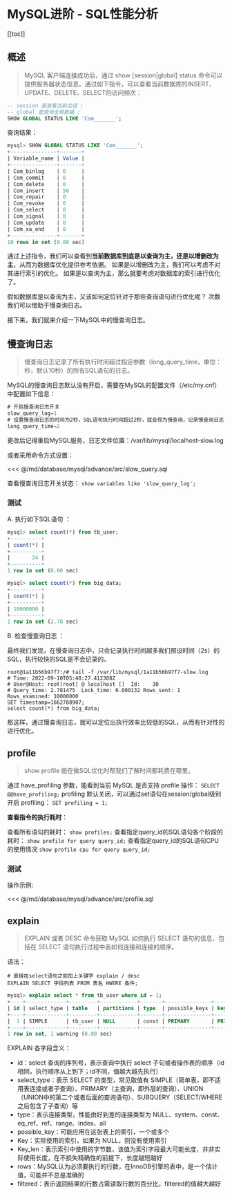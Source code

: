 # MySQL进阶 - SQL性能分析

[[toc]]

## 概述

> MySQL 客户端连接成功后，通过 show [session|global] status 命令可以提供服务器状态信息。通过如下指令，可以查看当前数据库的INSERT、UPDATE、DELETE、SELECT的访问频次：

```sql
-- session 是查看当前会话 ;
-- global 是查询全局数据 ;
SHOW GLOBAL STATUS LIKE 'Com_______';
```

查询结果：

```sql
mysql> SHOW GLOBAL STATUS LIKE 'Com_______';
+---------------+-------+
| Variable_name | Value |
+---------------+-------+
| Com_binlog    | 0     |
| Com_commit    | 0     |
| Com_delete    | 0     |
| Com_insert    | 50    |
| Com_repair    | 0     |
| Com_revoke    | 0     |
| Com_select    | 8     |
| Com_signal    | 0     |
| Com_update    | 0     |
| Com_xa_end    | 0     |
+---------------+-------+
10 rows in set (0.00 sec)
```

通过上述指令，我们可以查看到**当前数据库到底是以查询为主，还是以增删改为主**，从而为数据库优化提供参考依据。 如果是以增删改为主，我们可以考虑不对其进行索引的优化。 如果是以查询为主，那么就要考虑对数据库的索引进行优化了。

假如数据库是以查询为主，又该如何定位针对于那些查询语句进行优化呢？ 次数我们可以借助于慢查询日志。

接下来，我们就来介绍一下MySQL中的慢查询日志。

## 慢查询日志

> 慢查询日志记录了所有执行时间超过指定参数（long_query_time，单位：秒，默认10秒）的所有SQL语句的日志。

MySQL的慢查询日志默认没有开启，需要在MySQL的配置文件（/etc/my.cnf）中配置如下信息：

```sql
# 开启慢查询日志开关
slow_query_log=1
# 设置慢查询日志的时间为2秒，SQL语句执行时间超过2秒，就会视为慢查询，记录慢查询日志
long_query_time=2
```

更改后记得重启MySQL服务，日志文件位置：/var/lib/mysql/localhost-slow.log

或者采用命令方式设置：

<<< @/md/database/mysql/advance/src/slow_query.sql

查看慢查询日志开关状态：
`show variables like 'slow_query_log';`

### 测试

A. 执行如下SQL语句 ：

```sql
mysql> select count(*) from tb_user;
+----------+
| count(*) |
+----------+
|       24 |
+----------+
1 row in set (0.00 sec)

mysql> select count(*) from big_data;
+----------+
| count(*) |
+----------+
| 10000000 |
+----------+
1 row in set (2.78 sec)
```

B. 检查慢查询日志 ：

最终我们发现，在慢查询日志中，只会记录执行时间超多我们预设时间（2s）的SQL，执行较快的SQL是不会记录的。

```
root@1a11b56b97f7:/# tail -f /var/lib/mysql/1a11b56b97f7-slow.log
# Time: 2022-09-10T05:48:27.412308Z
# User@Host: root[root] @ localhost []  Id:    30
# Query_time: 2.781475  Lock_time: 0.000132 Rows_sent: 1  Rows_examined: 10000000
SET timestamp=1662788907;
select count(*) from big_data;
```

那这样，通过慢查询日志，就可以定位出执行效率比较低的SQL，从而有针对性的进行优化。

## profile

> show profile 能在做SQL优化时帮我们了解时间都耗费在哪里。

通过 have_profiling 参数，能看到当前 MySQL 是否支持 profile 操作：
`SELECT @@have_profiling;`
profiling 默认关闭，可以通过set语句在session/global级别开启 profiling：
`SET profiling = 1;`

**查看指令的执行耗时**：

查看所有语句的耗时：
`show profiles;`
查看指定query_id的SQL语句各个阶段的耗时：
`show profile for query query_id;`
查看指定query_id的SQL语句CPU的使用情况
`show profile cpu for query query_id;`

### 测试

操作示例:

<<< @/md/database/mysql/advance/src/profile.sql

## explain

> EXPLAIN 或者 DESC 命令获取 MySQL 如何执行 SELECT 语句的信息，包括在 SELECT 语句执行过程中表如何连接和连接的顺序。

语法：

```
# 直接在select语句之前加上关键字 explain / desc
EXPLAIN SELECT 字段列表 FROM 表名 HWERE 条件;
```

```sql
mysql> explain select * from tb_user where id = 1;
+----+-------------+---------+------------+-------+---------------+---------+---------+-------+------+----------+-------+
| id | select_type | table   | partitions | type  | possible_keys | key     | key_len | ref   | rows | filtered | Extra |
+----+-------------+---------+------------+-------+---------------+---------+---------+-------+------+----------+-------+
|  1 | SIMPLE      | tb_user | NULL       | const | PRIMARY       | PRIMARY | 4       | const |    1 |   100.00 | NULL  |
+----+-------------+---------+------------+-------+---------------+---------+---------+-------+------+----------+-------+
1 row in set, 1 warning (0.00 sec)
```

EXPLAIN 各字段含义：

- id：select 查询的序列号，表示查询中执行 select 子句或者操作表的顺序（id相同，执行顺序从上到下；id不同，值越大越先执行）
- select_type：表示 SELECT 的类型，常见取值有 SIMPLE（简单表，即不适用表连接或者子查询）、PRIMARY（主查询，即外层的查询）、UNION（UNION中的第二个或者后面的查询语句）、SUBQUERY（SELECT/WHERE之后包含了子查询）等
- type：表示连接类型，性能由好到差的连接类型为 NULL、system、const、eq_ref、ref、range、index、all
- possible_key：可能应用在这张表上的索引，一个或多个
- Key：实际使用的索引，如果为 NULL，则没有使用索引
- Key_len：表示索引中使用的字节数，该值为索引字段最大可能长度，并非实际使用长度，在不损失精确性的前提下，长度越短越好
- rows：MySQL认为必须要执行的行数，在InnoDB引擎的表中，是一个估计值，可能并不总是准确的
- filtered：表示返回结果的行数占需读取行数的百分比，filtered的值越大越好